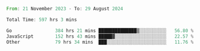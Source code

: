 <!--START_SECTION:waka-->

```rust
From: 21 November 2023 - To: 29 August 2024

Total Time: 597 hrs 3 mins

Go                384 hrs 21 mins ██████████████▒░░░░░░░░░░   56.80 %
JavaScript        152 hrs 43 mins █████▓░░░░░░░░░░░░░░░░░░░   22.57 %
Other             79 hrs 34 mins  ███░░░░░░░░░░░░░░░░░░░░░░   11.76 %
```

<!--END_SECTION:waka-->
